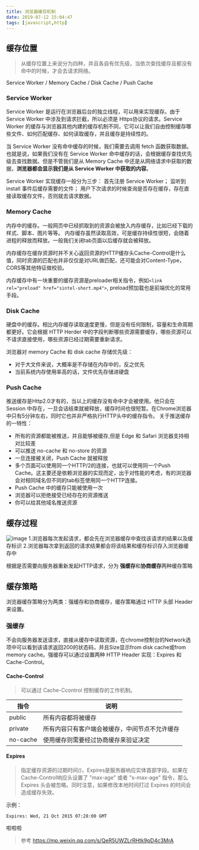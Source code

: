 ```yaml
---
title: 浏览器缓存机制
date: 2019-07-12 15:04:47
tags: [javascript,http]
---
```


## 缓存位置
>从缓存位置上来说分为四种，并且各自有优先级，当依次查找缓存且都没有命中的时候，才会去请求网络。

Service Worker / Memory Cache / Disk Cache / Push Cache

### Service Worker
Service Worker 是运行在浏览器后台的独立线程，可以用来实现缓存。由于 Service Worker 中涉及到请求拦截，所以必须是 Https协议的请求。Service Worker 的缓存与浏览器其他内建的缓存机制不同，它可以让我们自由控制缓存哪些文件、如何匹配缓存、如何读取缓存，并且缓存是持续性的。

当 Service Worker 没有命中缓存的时候，我们需要去调用 fetch 函数获取数据。也就是说，如果我们没有在 Service Worker 命中缓存的话，会根据缓存查找优先级去查找数据。但是不管我们是从 Memory Cache 中还是从网络请求中获取的数据，**浏览器都会显示我们是从 Service Worker 中获取的内容**。

Service Worker 实现缓存一般分为三步：
首先注册 Service Worker；
监听到 install 事件后缓存需要的文件；
用户下次请求的时候查询是否存在缓存，存在直接读取缓存文件，否则就去请求数据。

### Memory Cache
内存中的缓存。一般网页中已经抓取到的资源会被放入内存缓存，比如已经下载的样式、脚本、图片等等。
内存缓存虽然读取高效，可是缓存持续性很短，会随着进程的释放而释放。一般我们关闭tab页面以后缓存就会被释放。

内存缓存在缓存资源时并不关心返回资源的HTTP缓存头Cache-Control是什么值，同时资源的匹配也并非仅仅是对URL做匹配，还可能会对Content-Type，CORS等其他特征做校验。

内存缓存中有一块重要的缓存资源是preloader相关指令，例如`<link rel="preload" href="sintel-short.mp4">`,
preload预加载也是前端优化的常用手段。

### Disk Cache
硬盘中的缓存。相比内存缓存读取速度更慢，但是没有任何限制，容量和生命周期都更好。它会根据 HTTP Herder 中的字段判断哪些资源需要缓存，哪些资源可以不请求直接使用，哪些资源已经过期需要重新请求。

浏览器对 memory Cache 和 disk cache 存储优先级：
* 对于大文件来说，大概率是不存储在内存中的，反之优先
* 当前系统内存使用率高的话，文件优先存储进硬盘


### Push Cache
推送缓存是Http2.0才有的，当以上的缓存没有命中才会被使用。他只会在 Session 中存在，一旦会话结束就被释放，缓存时间也很短暂。在Chrome浏览器中只有5分钟左右，同时它也并非严格执行HTTP头中的缓存指令。
关于推送缓存的一特性：
* 所有的资源都能被推送，并且能够被缓存,但是 Edge 和 Safari 浏览器支持相对比较差
* 可以推送 no-cache 和 no-store 的资源
* 一旦连接被关闭，Push Cache 就被释放
* 多个页面可以使用同一个HTTP/2的连接，也就可以使用同一个Push Cache。这主要还是依赖浏览器的实现而定，出于对性能的考虑，有的浏览器会对相同域名但不同的tab标签使用同一个HTTP连接。
* Push Cache 中的缓存只能被使用一次
* 浏览器可以拒绝接受已经存在的资源推送
* 你可以给其他域名推送资源

## 缓存过程
![image](http://wx2.sinaimg.cn/mw690/a73bc6a1ly1g4wuqkp551j215i0q60vp.jpg)
1.浏览器每次发起请求，都会先在浏览器缓存中查找该请求的结果以及缓存标识
2.浏览器每次拿到返回的请求结果都会将该结果和缓存标识存入浏览器缓存中

根据是否需要向服务器重新发起HTTP请求，分为 **强缓存**和**协商缓存**两种缓存策略

## 缓存策略
浏览器缓存策略分为两类：强缓存和协商缓存，缓存策略通过 HTTP 头部 Header 来设置。

### 强缓存
不会向服务器发送请求，直接从缓存中读取资源，在chrome控制台的Network选项中可以看到该请求返回200的状态码，并且Size显示from disk cache或from memory cache。强缓存可以通过设置两种 HTTP Header 实现：Expires 和Cache-Control。
#### Cache-Control
>可以通过 Cache-Ccontrol 控制缓存的工作机制。

|指令|说明|
|--|--|
|public|所有内容都将被缓存|
|private|所有内容只有客户端会被缓存，中间节点不允许缓存|
|no-cache|使用缓存则需要经过协商缓存来验证决定|



#### Expires 
>指定缓存资源的过期时间()，Expires是服务器响应实体首部字段。如果在Cache-Control响应头设置了 "max-age" 或者 "s-max-age" 指令，那么 Expires 头会被忽略。同时注意，如果修改本地时间打过 Expires 的时间会造成缓存失效。

示例：
```
Expires: Wed, 21 Oct 2015 07:28:00 GMT
```

啦啦啦


>参考
https://mp.weixin.qq.com/s/QeR5UWZLrRHtk9pD4c3MrA